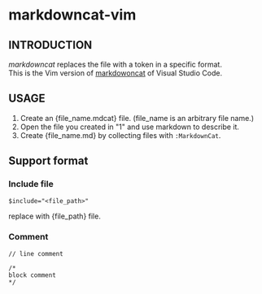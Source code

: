 # markdowncat-vim

## INTRODUCTION

*markdowncat* replaces the file with a token in a specific format.  
This is the Vim version of [markdowoncat](https://github.com/poyonshot/markdowncat) of Visual Studio Code.  


## USAGE

1. Create an {file_name.mdcat} file. (file_name is an arbitrary file name.)
2. Open the file you created in "1" and use markdown to describe it.
3. Create {file_name.md} by collecting files with `:MarkdownCat`.

## Support format  

### Include file  

```vim
$include="<file_path>"
```

replace with {file_path} file.  

### Comment

```vim
// line comment

/*
block comment
*/
```

